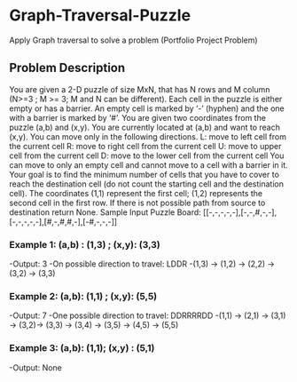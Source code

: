 # Graph-Traversal-Puzzle
Apply Graph traversal to solve a problem (Portfolio Project Problem)

## Problem Description
You are given a 2-D puzzle of size MxN, that has N rows and M column (N>=3 ; M >= 3; M 
and N can be different). Each cell in the puzzle is either empty or has a barrier. An empty cell 
is marked by ‘-’ (hyphen) and the one with a barrier is marked by ‘#’. You are given two 
coordinates from the puzzle (a,b) and (x,y). You are currently located at (a,b) and want to 
reach (x,y). You can move only in the following directions.
L: move to left cell from the current cell
R: move to right cell from the current cell
U: move to upper cell from the current cell
D: move to the lower cell from the current cell
You can move to only an empty cell and cannot move to a cell with a barrier in it. Your goal 
is to find the minimum number of cells that you have to cover to reach the destination cell 
(do not count the starting cell and the destination cell). The coordinates (1,1) represent the 
first cell; (1,2) represents the second cell in the first row. If there is not possible path from 
source to destination return None.
Sample Input Puzzle Board: [[-,-,-,-,-],[-,-,#,-,-],[-,-,-,-,-],[#,-,#,#,-],[-#,-,-,-]]


### Example 1: (a,b) : (1,3) ; (x,y): (3,3)
-Output: 3
-On possible direction to travel: LDDR
-(1,3) -> (1,2) -> (2,2) -> (3,2) -> (3,3)

### Example 2: (a,b): (1,1) ; (x,y): (5,5)
-Output: 7
-One possible direction to travel: DDRRRRDD
-(1,1) -> (2,1) -> (3,1) -> (3,2)-> (3,3) -> (3,4) -> (3,5) -> (4,5) -> (5,5)

### Example 3: (a,b): (1,1); (x,y) : (5,1)
-Output: None
